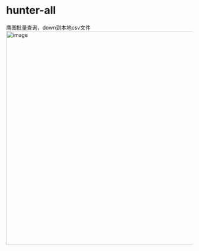 # hunter-all
鹰图批量查询，down到本地csv文件
<img width="740" height="577" alt="image" src="https://github.com/user-attachments/assets/9a0ac80c-9bd9-4281-bfda-3fe78f128ef8" />
